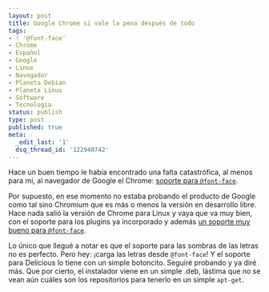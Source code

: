 ```yaml
---
layout: post
title: Google Chrome si vale la pena después de todo
tags:
- ! '@font-face'
- Chrome
- Español
- Google
- Linux
- Navegador
- Planeta Debian
- Planeta Linux
- Software
- Tecnología
status: publish
type: post
published: true
meta:
  _edit_last: '1'
  dsq_thread_id: '122940742'
---
```

Hace un buen tiempo le había encontrado una falta catastrófica, al menos para mi, al navegador de Google el Chrome: <a href="http://ghostbar.ath.cx/2009/10/20/chromium-vs-firefox3-7a/">soporte para <code>@font-face</code></a>.

Por supuesto, en ese momento no estaba probando el producto de Google como tal sino Chromium que es más o menos la versión en desarrollo libre. Hace nada salió la versión de Chrome para Linux y vaya que va muy bien, con el soporte para los plugins ya incorporado y además <a href="http://log.joseluisrivas.net/post/275535109/ya-que-de-chromium-me-queje-muchisimo-de-chrome-si">un soporte muy bueno para <code>@font-face</code></a>.

Lo único que llegué a notar es que el soporte para las sombras de las letras no es perfecto. Pero hey: ¡carga las letras desde <code>@font-face</code>! Y el soporte para Delicious lo tiene con un simple botoncito. Seguiré probando y ya diré más. Que por cierto, el instalador viene en un simple .deb, lástima que no se vean aún cuáles son los repositorios para tenerlo en un simple <code>apt-get</code>.

